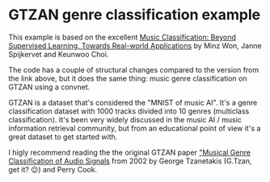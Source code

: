 # GTZAN genre classification example

This example is based on the excellent [Music Classification: Beyond Supervised Learning, Towards Real-world Applications](https://music-classification.github.io/tutorial/part3_supervised/tutorial.html) by Minz Won, Janne Spijkervet and Keunwoo Choi.

The code has a couple of structural changes compared to the version from the link above, but it does the same thing: music genre classification on GTZAN using a convnet.

GTZAN is a dataset that's considered the "MNIST of music AI". It's a genre classification dataset with 1000 tracks divided into 10 genres (multiclass classification). 
It's been very widely discussed in the music AI / music information retrieval community, but from an educational point of view it's a great dataset to get started with.

I higly recommend reading the the original GTZAN paper ["Musical Genre Classification of Audio Signals](https://www.cs.cmu.edu/~gtzan/work/pubs/tsap02gtzan.pdf) from 2002 by George Tzanetakis (G.Tzan, get it? 😉) and Perry Cook.
